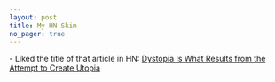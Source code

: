 ```yaml
---
layout: post
title: My HN Skim
no_pager: true
---
```


\- Liked the title of that article in HN: [Dystopia Is What Results from the Attempt to Create Utopia](https://news.ycombinator.com/item?id=19210351)

